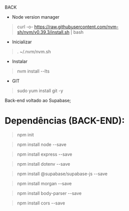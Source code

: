 
BACK
- Node version manager
> curl -o- https://raw.githubusercontent.com/nvm-sh/nvm/v0.39.3/install.sh | bash
- Inicializar
> . ~/.nvm/nvm.sh
- Instalar
> nvm install --lts
- GIT
> sudo yum install git -y

Back-end voltado ao Supabase;

# Dependências (BACK-END):
> npm init

> npm install node --save

> npm install express --save

> npm install dotenv --save

> npm install @supabase/supabase-js --save

> npm install morgan --save

> npm install body-parser --save

> npm install cors --save
